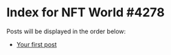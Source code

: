 # Index for NFT World #4278
Posts will be displayed in the order below:

- [Your first post](./001-first.md)

